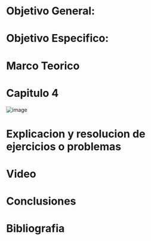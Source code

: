 
# Objetivo General:

# Objetivo Especifico:


# Marco Teorico

# Capitulo 4 


![image](https://user-images.githubusercontent.com/84587118/121612900-fc901f80-ca20-11eb-8d30-8c45945ee92b.png)


#  Explicacion y resolucion de ejercicios o problemas

# Video

# Conclusiones


# Bibliografia 
